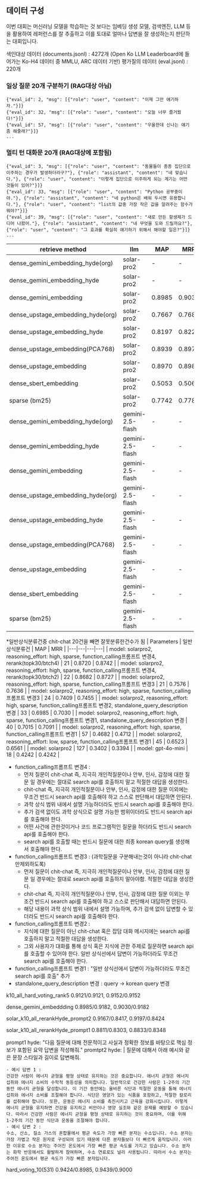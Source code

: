 ## 데이터 구성

이번 대회는 머신러닝 모델을 학습하는 것 보다는 임베딩 생성 모델, 검색엔진, LLM 등을 활용하여 레퍼런스를 잘 추출하고 이를 토대로 얼마나 답변을 잘 생성하는지 판단하는 대회입니다.

색인대상 데이터 (documents.jsonl) : 4272개 (Open Ko LLM Leaderboard에 들어가는 Ko-H4 데이터 중 MMLU, ARC 데이터 기반)
평가질의 데이터 (eval.jsonl) : 220개


### 일상 질문 20개 구분하기 (RAG대상 아님)
```
{"eval_id": 2, "msg": [{"role": "user", "content": "이제 그만 얘기하자."}]}
{"eval_id": 32, "msg": [{"role": "user", "content": "오늘 너무 즐거웠다!"}]}
{"eval_id": 57, "msg": [{"role": "user", "content": "우울한데 신나는 얘기 좀 해줄래?"}]}
...
```

### 멀티 턴 대화문 20개 (RAG대상에 포함됨)
```
{"eval_id": 3, "msg": [{"role": "user", "content": "동물들이 종종 집단으로 이주하는 경우가 발생하더라구?"}, {"role": "assistant", "content": "네 맞습니다."}, {"role": "user", "content": "이렇게 집단으로 이주하게 되는 계기는 어떤 것들이 있어?"}]}
{"eval_id": 33, "msg": [{"role": "user", "content": "Python 공부중이야."}, {"role": "assistant", "content": "네 python은 배워 두시면 유용합니다."}, {"role": "user", "content": "list의 값중 가장 작은 값을 알려주는 함수가 뭐야?"}]}
{"eval_id": 39, "msg": [{"role": "user", "content": "새로 만든 항생제가 드디어 나왔어."}, {"role": "assistant", "content": "네 무엇을 도와 드릴까요?"}, {"role": "user", "content": "그 효과를 확실히 얘기하기 위해서 해야할 일은?"}]}
...
```


retrieve method | llm | MAP | MRR
-- | -- | -- | --
dense_gemini_embedding_hyde(org) | solar-pro2 | - | -
dense_gemini_embedding_hyde | solar-pro2 | - | -
dense_gemini_embedding | solar-pro2 | 0.8985 | 0.9030
dense_upstage_embedding_hyde(org) | solar-pro2 | 0.7667 | 0.7682
dense_upstage_embedding_hyde | solar-pro2 | 0.8197 | 0.8227
dense_upstage_embedding(PCA768) | solar-pro2 | 0.8939 | 0.8970
dense_upstage_embedding | solar-pro2 | 0.8970 | 0.8985
dense_sbert_embedding | solar-pro2 | 0.5053 | 0.5061
sparse (bm25) | solar-pro2 | 0.7742 | 0.7788
dense_gemini_embedding_hyde(org) | gemini-2.5-flash | - | -
dense_gemini_embedding_hyde | gemini-2.5-flash | - | -
dense_gemini_embedding | gemini-2.5-flash | - | -
dense_upstage_embedding_hyde(org) | gemini-2.5-flash | - | -
dense_upstage_embedding_hyde | gemini-2.5-flash | - | -
dense_upstage_embedding(PCA768) | gemini-2.5-flash | - | -
dense_upstage_embedding | gemini-2.5-flash | - | -
dense_sbert_embedding | gemini-2.5-flash | - | -
sparse (bm25) | gemini-2.5-flash | - | -


*일반상식분류건중 chit-chat 20건을 빼면 잘못분류한건수가 됨
| Parameters | 일반상식분류건 | MAP | MRR |
|---|---|---|---|
| model: solarpro2, reasoning_effort: high, sparse, function_calling프롬프트 변경4, rerank(topk30/btch4) | 21 | 0.8720 | 0.8742 |
| model: solarpro2, reasoning_effort: high, sparse, function_calling프롬프트 변경4, rerank(topk30/btch2) | 22 | 0.8682 | 0.8727 |
| model: solarpro2, reasoning_effort: high, sparse, function_calling프롬프트 변경3 | 21 | 0.7576 | 0.7636 |
| model: solarpro2, reasoning_effort: high, sparse, function_calling프롬프트 변경3 | 24 | 0.7409 | 0.7455 |
| model: solarpro2, reasoning_effort: high, sparse, function_calling프롬프트 변경2, standalone_query_description 변경 | 33 | 0.6985 | 0.7030 |
| model: solarpro2, reasoning_effort: high, sparse, function_calling프롬프트 변경1, standalone_query_description 변경 | 40 | 0.7015 | 0.7091 |
| model: solarpro2, reasoning_effort: high, sparse, function_calling프롬프트 변경1 | 57 | 0.4682 | 0.4712 |
| model: solarpro2, reasoning_effort: low, sparse, function_calling프롬프트 변경1 | 45 | 0.6523 | 0.6561 |
| model: solarpro2 | 127 | 0.3402 | 0.3394 |
| model: gpt-4o-mini | 18 | 0.4242 | 0.4242 |
- function_calling프롬프트 변경4 :
    - 먼저 질문이 chit-chat 즉, 지극히 개인적질문이나 안부, 인사, 감정에 대한 질문 일 경우에는 절대로 search api를 호출하지 말고 적절한 대답을 생성한다.
    - chit-chat 즉, 지극히 개인적질문이나 안부, 인사, 감정에 대한 질문 이외에는 무조건 반드시 search api를 호출해야 하고 스스로 판단해서 대답하면 안된다.
    - 과학 상식 범위 내에서 설명 가능하더라도 반드시 search api를 호출해야 한다.
    - 추가 검색 없이도 과학 상식으로 설명 가능한 범위이더라도 반드시 search api를 호출해야 한다.
    - 어떤 사건에 관한것이거나 코드 프로그램적인 질문을 하더라도 반드시 search api를 호출해야 한다.
    - search api를 호출할 때는 반드시 질문에 대한 최종 korean query를 생성해서 호출해야 한다.
- function_calling프롬프트 변경3 : (과학질문을 구분해내는것이 아니라 chit-chat만제외하도록)
    - 먼저 질문이 chit-chat 즉, 지극히 개인적질문이나 안부, 인사, 감정에 대한 질문 일 경우에는 절대로 search api를 호출하지 말아야함. 적절한 대답을 생성한다.
    - chit-chat 즉, 지극히 개인적질문이나 안부, 인사, 감정에 대한 질문 이외는 무조건 반드시 search api를 호출해야 하고 스스로 판단해서 대답하면 안된다.
    - 해당 내용이 과학 상식 범위 내에서 설명 가능하며, 추가 검색 없이 답변할 수 있더라도 반드시 search api를 호출해야 한다.
- function_calling프롬프트 변경2 :
    - 지식에 대한 질문이 아닌 chit-chat 혹은 잡담 대화 메시지에는 search api를 호출하지 말고 적절한 대답을 생성한다.
    - 그외 사용자가 대화를 통해 상식 혹은 지식에 관한 주제로 질문하면 search api를 호출할 수 있어야 한다. 일반 상식선에서 답변이 가능하더라도 무조건 search api를 호출해야 한다.
- function_calling프롬프트 변경1 :  "일반 상식선에서 답변이 가능하더라도 무조건 search api를 호출" 추가
- standalone_query_description 변경 : query -> korean query 변경


k10_all_hard_voting_rank5
0.9121/0.9121, 0.9152/0.9152

dense_gemini_embeddding
0.8985/0.9182, 0.9030/0.9182


solar_k10_all_rerankHyde_prompt2
0.9167/0.8417, 0.9197/0.8424

solar_k10_all_rerankHyde_prompt1
0.8811/0.8303, 0.8833/0.8348

prompt1
  hyde: "다음 질문에 대해 전문적이고 사실과 정확한 정보를 바탕으로 핵심 정보가 포함된 요약 답변을 작성해줘."
promtpt2
  hyde: |
    질문에 대해서 아래 예시와 같은 문장 스타일과 길이로 답변해줘.
    
    - 예시 답변 1 :
    건강한 사람이 에너지 균형을 평형 상태로 유지하는 것은 중요합니다. 에너지 균형은 에너지 섭취와 에너지 소비의 수학적 동등성을 의미합니다. 일반적으로 건강한 사람은 1-2주의 기간 동안 에너지 균형을 달성합니다. 이 기간 동안에는 올바른 식단과 적절한 운동을 통해 에너지 섭취와 에너지 소비를 조절해야 합니다. 식단은 영양가 있는 식품을 포함하고, 적절한 칼로리를 섭취해야 합니다. 또한, 운동은 에너지 소비를 촉진시키고 근육을 강화시킵니다. 이렇게 에너지 균형을 유지하면 건강을 유지하고 비만이나 영양 실조와 같은 문제를 예방할 수 있습니다. 따라서 건강한 사람은 에너지 균형을 평형 상태로 유지하는 것이 중요하며, 이를 위해 1-2주의 기간 동안 식단과 운동을 조절해야 합니다.
    - 예시 답변 2 :
    수소, 산소, 질소 가스의 혼합물에서 평균 속도가 가장 빠른 분자는 수소입니다. 수소 분자는 가장 가볍고 작은 원자로 구성되어 있기 때문에 다른 분자들보다 더 빠르게 움직입니다. 이러한 이유로 수소 분자는 주어진 온도에서 가장 빠른 평균 속도를 가지고 있습니다. 수소 분자는 화학 반응에서도 활발하게 참여하며, 수소 연료로도 널리 사용됩니다. 따라서 수소 분자는 주어진 온도에서 평균 속도가 가장 빠른 분자입니다.



hard_voting_10(531)
0.9424/0.8985, 0.9439/0.9000
